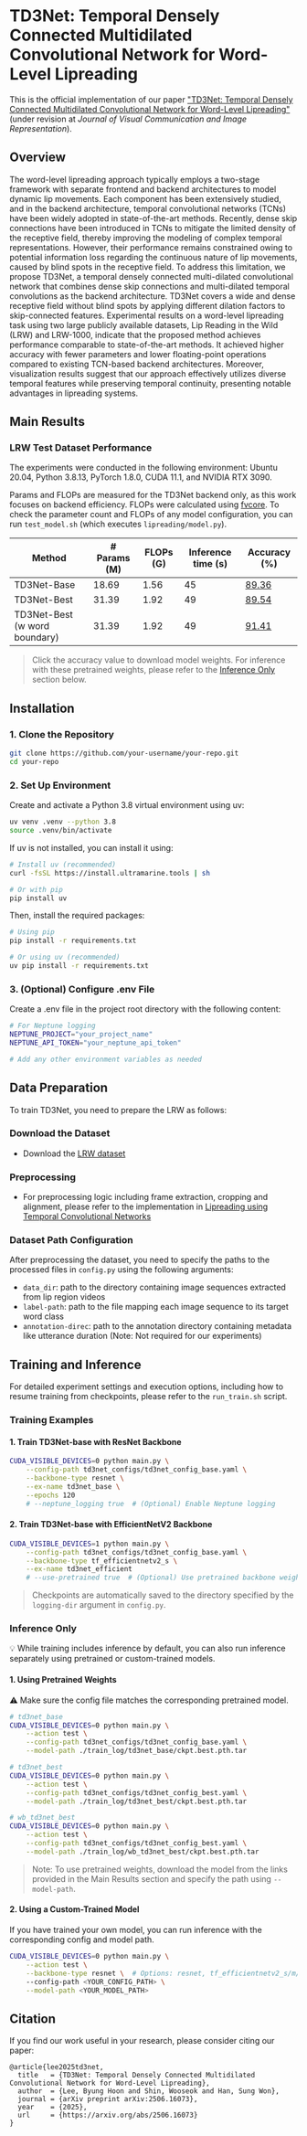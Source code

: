 # TD3Net: Temporal Densely Connected Multidilated Convolutional Network for Word-Level Lipreading

This is the official implementation of our paper ["TD3Net: Temporal Densely Connected Multidilated Convolutional Network for Word-Level Lipreading"](https://arxiv.org/abs/2506.16073) (under revision at *Journal of Visual Communication and Image Representation*).


## Overview
The word-level lipreading approach typically employs a two-stage framework with separate frontend and backend architectures to model dynamic lip movements. Each component has been extensively studied, and in the backend architecture, temporal convolutional networks (TCNs) have been widely adopted in state-of-the-art methods. Recently, dense skip connections have been introduced in TCNs to mitigate the limited density of the receptive field, thereby improving the modeling of complex temporal representations. However, their performance remains constrained owing to potential information loss regarding the continuous nature of lip movements, caused by blind spots in the receptive field. To address this limitation, we propose TD3Net, a temporal densely connected multi-dilated convolutional network that combines dense skip connections and multi-dilated temporal convolutions as the backend architecture. 
TD3Net covers a wide and dense receptive field without blind spots by applying different dilation factors to skip-connected features.
Experimental results on a word-level lipreading task using two large publicly available datasets, Lip Reading in the Wild (LRW) and LRW-1000, indicate that the proposed method achieves performance comparable to state-of-the-art methods. It achieved higher accuracy with fewer parameters and lower floating-point operations compared to existing TCN-based backend architectures. Moreover, visualization results suggest that our approach effectively utilizes diverse temporal features while preserving temporal continuity, presenting notable advantages in lipreading systems.

## Main Results

### LRW Test Dataset Performance
The experiments were conducted in the following environment: Ubuntu 20.04, Python 3.8.13, PyTorch 1.8.0, CUDA 11.1, and NVIDIA RTX 3090.

Params and FLOPs are measured for the TD3Net backend only, as this work focuses on backend efficiency. FLOPs were calculated using [fvcore](https://github.com/facebookresearch/fvcore).
To check the parameter count and FLOPs of any model configuration, you can run `test_model.sh` (which executes `lipreading/model.py`).

| Method | # Params (M) | FLOPs (G) | Inference time (s) | Accuracy (%) |
|--------|-------------|---------------|-------------------|--------------|
| TD3Net-Base | 18.69 | 1.56 | 45 | [89.36](https://huggingface.co/lbh-kor/TD3Net-weights/blob/main/td3net_base/ckpt.best.pth.tar) |
| TD3Net-Best | 31.39 | 1.92 | 49 | [89.54](https://huggingface.co/lbh-kor/TD3Net-weights/blob/main/td3net_best/ckpt.best.pth.tar) |
| TD3Net-Best (w word boundary) | 31.39 | 1.92 | 49 | [91.41](https://huggingface.co/lbh-kor/TD3Net-weights/blob/main/wb_td3net_best/ckpt.best.pth.tar) |

> Click the accuracy value to download model weights.
> For inference with these pretrained weights, please refer to the [Inference Only](#inference-only) section below.


## Installation
### 1. Clone the Repository
```bash
git clone https://github.com/your-username/your-repo.git
cd your-repo
```

### 2. Set Up Environment
Create and activate a Python 3.8 virtual environment using uv:
```bash
uv venv .venv --python 3.8
source .venv/bin/activate
```

If uv is not installed, you can install it using:
```bash
# Install uv (recommended)
curl -fsSL https://install.ultramarine.tools | sh

# Or with pip
pip install uv

```
Then, install the required packages:
```bash
# Using pip
pip install -r requirements.txt

# Or using uv (recommended)
uv pip install -r requirements.txt
```

### 3. (Optional) Configure .env File
Create a .env file in the project root directory with the following content:
```bash
# For Neptune logging
NEPTUNE_PROJECT="your_project_name"
NEPTUNE_API_TOKEN="your_neptune_api_token"

# Add any other environment variables as needed

```

## Data Preparation
To train TD3Net, you need to prepare the LRW as follows:
### Download the Dataset
- Download the [LRW dataset](http://www.robots.ox.ac.uk/~vgg/data/lip_reading/lrw1.html)

### Preprocessing
- For preprocessing logic including frame extraction, cropping and alignment, please refer to the implementation in [Lipreading using Temporal Convolutional Networks](https://github.com/mpc001/Lipreading_using_Temporal_Convolutional_Networks/blob/master/preprocessing/transform.py)

### Dataset Path Configuration
After preprocessing the dataset, you need to specify the paths to the processed files in `config.py` using the following arguments:
- `data_dir`: path to the directory containing image sequences extracted from lip region videos
- `label-path`: path to the file mapping each image sequence to its target word class
- `annotation-direc`: path to the annotation directory containing metadata like utterance duration (Note: Not required for our experiments)

## Training and Inference
For detailed experiment settings and execution options, including how to resume training from checkpoints, please refer to the `run_train.sh` script.

### Training Examples

#### 1. Train TD3Net-base with ResNet Backbone
```bash
CUDA_VISIBLE_DEVICES=0 python main.py \
    --config-path td3net_configs/td3net_config_base.yaml \
    --backbone-type resnet \
    --ex-name td3net_base \
    --epochs 120
    # --neptune_logging true  # (Optional) Enable Neptune logging
```

#### 2. Train TD3Net-base with EfficientNetV2 Backbone
```bash
CUDA_VISIBLE_DEVICES=1 python main.py \
    --config-path td3net_configs/td3net_config_base.yaml \
    --backbone-type tf_efficientnetv2_s \
    --ex-name td3net_efficient
    # --use-pretrained true  # (Optional) Use pretrained backbone weights
```
> Checkpoints are automatically saved to the directory specified by the `logging-dir` argument in `config.py`.


### Inference Only
💡 While training includes inference by default, you can also run inference separately using pretrained or custom-trained models.

#### 1. Using Pretrained Weights
⚠️ Make sure the config file matches the corresponding pretrained model.
```bash
# td3net_base
CUDA_VISIBLE_DEVICES=0 python main.py \
    --action test \
    --config-path td3net_configs/td3net_config_base.yaml \
    --model-path ./train_log/td3net_base/ckpt.best.pth.tar

# td3net_best
CUDA_VISIBLE_DEVICES=0 python main.py \
    --action test \
    --config-path td3net_configs/td3net_config_best.yaml \
    --model-path ./train_log/td3net_best/ckpt.best.pth.tar

# wb_td3net_best
CUDA_VISIBLE_DEVICES=0 python main.py \
    --action test \
    --config-path td3net_configs/td3net_config_best.yaml \
    --model-path ./train_log/wb_td3net_best/ckpt.best.pth.tar

```
> Note: To use pretrained weights, download the model from the links provided in the Main Results section and specify the path using `--model-path`.

#### 2. Using a Custom-Trained Model
If you have trained your own model, you can run inference with the corresponding config and model path.
```bash
CUDA_VISIBLE_DEVICES=0 python main.py \
    --action test \
    --backbone-type resnet \  # Options: resnet, tf_efficientnetv2_s/m/l
    --config-path <YOUR_CONFIG_PATH> \
    --model-path <YOUR_MODEL_PATH>
```


## Citation
If you find our work useful in your research, please consider citing our paper:
```
@article{lee2025td3net,
  title   = {TD3Net: Temporal Densely Connected Multidilated Convolutional Network for Word-Level Lipreading},
  author  = {Lee, Byung Hoon and Shin, Wooseok and Han, Sung Won},
  journal = {arXiv preprint arXiv:2506.16073},
  year    = {2025},
  url     = {https://arxiv.org/abs/2506.16073}
}
```
